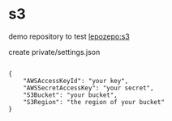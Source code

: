 s3
==

demo repository to test [lepozepo:s3](https://github.com/Lepozepo/S3)

create private/settings.json

<pre><code>
{
    "AWSAccessKeyId": "your key",
    "AWSSecretAccessKey": "your secret",
    "S3Bucket": "your bucket",
    "S3Region": "the region of your bucket"
}</code></pre>
